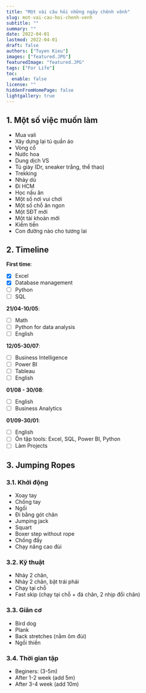 ```yaml
---
title: "Một vài câu hỏi những ngày chênh vênh"
slug: mot-vai-cau-hoi-chenh-venh
subtitle: ""
summary: ""
date: 2022-04-01
lastmod: 2022-04-01
draft: false
authors: ["Tuyen Kieu"]
images: ["featured.JPG"]
featuredImage: "featured.JPG"
tags: ["For Life"]
toc:
  enable: false
license: ""
hiddenFromHomePage: false
lightgallery: true
---
```


## 1. Một số việc muốn làm

- Mua vali
- Xây dựng lại tủ quần áo
- Vòng cổ
- Nước hoa
- Dung dịch VS
- Tủ giày (Dr, sneaker trắng, thể thao)
- Trekking
- Nhảy dù
- Đi HCM
- Học nấu ăn
- Một số nơi vui chơi
- Một số chỗ ăn ngon
- Một SĐT mới
- Một tài khoản mới
- Kiếm tiền
- Con đường nào cho tương lai

## 2. Timeline

**First time**:

- [x] Excel
- [x] Database management
- [ ] Python
- [ ] SQL

**21/04-10/05**:

- [ ] Math
- [ ] Python for data analysis
- [ ] English

**12/05-30/07**:

- [ ] Business Intelligence
- [ ] Power BI
- [ ] Tableau
- [ ] English

**01/08 - 30/08**:

- [ ] English
- [ ] Business Analytics

**01/09-30/01**:

- [ ] English
- [ ] Ôn tập tools: Excel, SQL, Power BI, Python
- [ ] Làm Projects

## 3. Jumping Ropes

### 3.1. Khởi động

- Xoay tay
- Chống tay
- Ngồi
- Đi bằng gót chân
- Jumping jack
- Squart
- Boxer step without rope
- Chống đẩy
- Chạy nâng cao đùi

### 3.2. Kỹ thuật

- Nhảy 2 chân,
- Nhảy 2 chân, bật trái phải
- Chạy tại chỗ
- Fast skip (chạy tại chỗ + đá chân, 2 nhịp đổi chân)

### 3.3. Giãn cơ

- Bird dog
- Plank
- Back stretches (nằm ôm đùi)
- Ngồi thiền

### 3.4. Thời gian tập

- Beginers: (3-5m)
- After 1-2 week (add 5m)
- After 3-4 week (add 10m)
